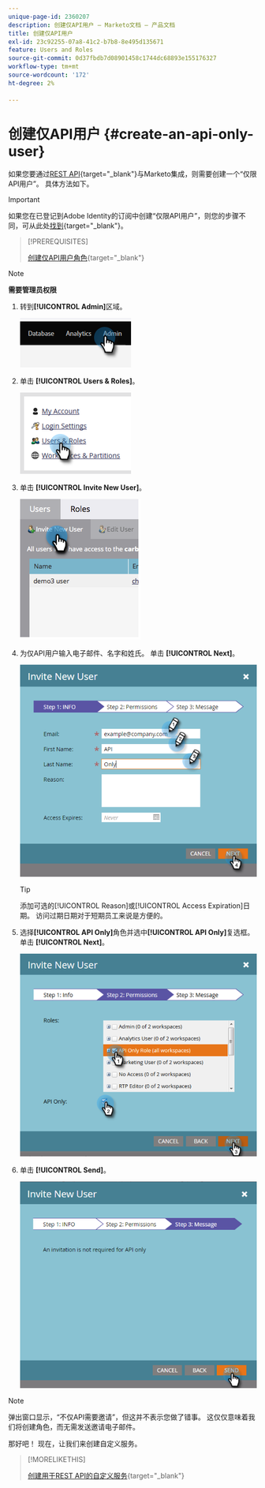 ```yaml
---
unique-page-id: 2360207
description: 创建仅API用户 — Marketo文档 — 产品文档
title: 创建仅API用户
exl-id: 23c92255-07a8-41c2-b7b8-8e495d135671
feature: Users and Roles
source-git-commit: 0d37fbdb7d08901458c1744dc68893e155176327
workflow-type: tm+mt
source-wordcount: '172'
ht-degree: 2%

---
```


# 创建仅API用户 {#create-an-api-only-user}

如果您要通过[REST API](https://experienceleague.adobe.com/zh-hans/docs/marketo-developer/marketo/rest/rest-api){target="_blank"}与Marketo集成，则需要创建一个“仅限API用户”。 具体方法如下。

>[!IMPORTANT]
>
>如果您在已登记到Adobe Identity的订阅中创建“仅限API用户”，则您的步骤不同，可从此处[找到](/help/marketo/product-docs/administration/marketo-with-adobe-identity/add-api-only-user-for-adobe-ims-enabled-subscriptions.md){target="_blank"}。

>[!PREREQUISITES]
>
>[创建仅API用户角色](/help/marketo/product-docs/administration/users-and-roles/create-an-api-only-user-role.md){target="_blank"}

>[!NOTE]
>
>**需要管理员权限**

1. 转到&#x200B;**[!UICONTROL Admin]**&#x200B;区域。

   ![](assets/create-an-api-only-user-1.png)

1. 单击 **[!UICONTROL Users & Roles]**。

   ![](assets/create-an-api-only-user-2.png)

1. 单击 **[!UICONTROL Invite New User]**。

   ![](assets/create-an-api-only-user-3.png)

1. 为仅API用户输入电子邮件、名字和姓氏。 单击 **[!UICONTROL Next]**。

   ![](assets/create-an-api-only-user-4.png)

   >[!TIP]
   >
   >添加可选的[!UICONTROL Reason]或[!UICONTROL Access Expiration]日期。 访问过期日期对于短期员工来说是方便的。

1. 选择&#x200B;**[!UICONTROL API Only]**&#x200B;角色并选中&#x200B;**[!UICONTROL API Only]**&#x200B;复选框。 单击 **[!UICONTROL Next]**。

   ![](assets/create-an-api-only-user-5.png)

1. 单击 **[!UICONTROL Send]**。

   ![](assets/create-an-api-only-user-6.png)

>[!NOTE]
>
>弹出窗口显示，“不仅API需要邀请”，但这并不表示您做了错事。 这仅仅意味着我们将创建角色，而无需发送邀请电子邮件。

那好吧！ 现在，让我们来创建自定义服务。

>[!MORELIKETHIS]
>
>[创建用于REST API的自定义服务](/help/marketo/product-docs/administration/additional-integrations/create-a-custom-service-for-use-with-rest-api.md){target="_blank"}
